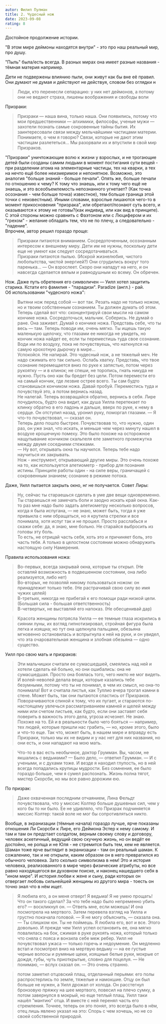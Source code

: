 ```yaml
---
autor: Филип Пулман
title: 2. Чудесный нож  
date: 2023-09-08
rating: 8
---
```

Достойное продолжение истории.

"В этом мире деймоны находятся внутри" - это про наш реальный мир, про душу.

"Пыль" была/есть всегда. В разных мирах она имеет разные названия - тёмная материя например.

Дети не подвержены влиянию пыли, они живут как бы вне её правил. Они думают не думая и действуют не действуя, словом без оглядки н

>Люди, кто перенесли сепарацию: у них нет деймонов, а потому они не ведают страха, лишены воображения и свободы воли

Призраки:  
>Призраки — наша вина, только наша. Они появились, потому что мои предшественники — алхимики, философы, ученые мужи — захотели познать самые сокровенные тайны бытия. Их заинтересовали связи между мельчайшими частицами материи. Понимаете, о чем я говорю? Связи, которые не дают этим частицам разлететься... Мы разорвали их и впустили в свой мир Призраков.

"Призраки" уничтожающие волю к жизни у взрослых, и не трогающие детей были созданы самим людьми в момент постигания сути вещей - при разделении атома на элементарные частицы, тех на кварки, а тех на нечто ещё более неизмеримое и непонятное. Возможно, это аналогия "больше знаний - больше печали". Опять же, больше печали по отношению к чему? К тому что знаешь, или к тому чего ещё не знаешь, и это всеобъемлемость непознанного угнетает? (Как точка осознания - чем больше точка) известное), тем больше граница этой точки с неизвестным). Иными словами, взрослые лишаются чего-то в момент прикосновения "призрака", или обретают/познают суть всего, и оказываются к этому не готовы?(как индивид, или как вид в принципе). С этой стороны можно сравнить с Фаэтоном или с Люцифером и их "грехом" - желание обладать тем, что не по плечу, а следовательно - "падение".  
Впрочем, автор решил гораздо проще:  
>Призраки питаются вниманием. Сосредоточенным, осознанным интересом к внешнему миру. Дети им не нужны, поскольку дети еще не умеют как следует сосредотачиваться.  
>Призраки питаются пылью. (Искрой жизнелюбия, чистого любопытства, чистой энергией?)
>Они сгрудились вокруг того паренька... — Он взрослеет. Скоро они нападут на него, и он навсегда сделается вялым и равнодушным ко всему. Он обречен.

Нож. Даже путь обретения его символичен — Уилл хотел защитить старика. Кстати его фамилия - "парадизи". Paradize (англ.) - рай.  
Об использовании "чудесного ножа":
>Вытяни нож перед собой — вот так. Резать надо не только ножом, но и твоим собственным сознанием. Ты должен думать об этом. Теперь сделай вот что: сконцентрируй свои мысли на самом кончике ножа. Сосредоточься, мальчик. Соберись. Не думай о ране. Она заживет. Думай о кончике ножа. Представь себе, что ты весь — там. Теперь поводи им, очень мягко. Ты ищешь такую маленькую щелочку, что глазами ее никогда не увидеть, но кончик ножа найдет ее, если ты переместишь туда свое сознание. Води им по воздуху, пока не почувствуешь, что наткнулся на самую крохотную дырочку в мире...  
>Успокойся. Не напирай. Это чудесный нож, а не тяжелый меч. Не надо сжимать его так сильно. Ослабь хватку. Представь, что твое сознание перемещается вниз по руке к запястью, потом через рукоятку — и в клинок; не спеши, не торопись, гнать никуда не нужно. Пусть оно как бы бредет без цели. Потом перемести его на самый кончик, где лезвие острее всего. Ты сам будто становишься кончиком ножа. Давай пробуй. Переместись туда и почувствуй это, а потом вернись назад.  
>Не налегай. Теперь возвращайся обратно, вернись в себя. Лире почудилось, будто она видит, как душа Уилла перетекает по клинку обратно в его ладонь и дальше, вверх по руке, к нему в сердце. Он отступил назад, уронил руку, поморгал глазами. — Я что-то почувствовал, — сказал он.  
>Теперь дело пошло быстрее. Почувствовав то, что нужно, один раз, он уже знал, что искать, и меньше чем через минуту нашел в воздухе крошечную помеху. Это было похоже на осторожное нащупывание кончиком скальпеля еле заметного промежутка между двумя соседними стежками.  
>— Ну вот, открывать окна ты научился. Теперь тебе надо научиться их закрывать.  
Нож - инструмент, открывающий другие миры. Это очень похоже на то, как используется алетиометр - прибор для познания истины. Принципе работы один - на силе веры, граничащей с сокровенным знанием; сознание в режиме потока.

Даже, Уилл пытается закрыть окно, нг не получается. Совет Лиры:  
>Ну, сейчас ты стараешься сделать в уме две вещи одновременно. Ты стараешься не замечать боли и заодно искать край окна. Как-то раз мне надо было задать алетиометру несколько вопросов, когда я была испугана, — не знаю, может быть, тогда я уже привыкла с ним обращаться, но я крутила стрелки и все понимала, хотя испуг так и не прошел. Просто расслабься и скажи себе: да, я знаю, мне больно. Не старайся выбросить из головы эту боль.  
То есть, не отрицай часть себя, хоть это и причиняет боль, это часть тебя. А только в целостном состоянии можно обнаружить настоящую силу Намерения.

Правила использования ножа:  
>Во-первых, всегда закрывай окна, которые ты открыл. (Не оставляй возможность в подвешенном состоянии, она либо реализуется, либо нет)  
>Во-вторых, не позволяй никому пользоваться ножом: он принадлежит только тебе. (Не растрачивай свою силу во имя чужих целей)  
>В-третьих, никогда не прибегай к его помощи ради низкой цели. (Большая сила - большая ответственность)  
>В-четвертых, не выставляй его напоказ. (Не обесценивай дар)

>Красота женщины потрясла Уилла — ее темные глаза искрились в сиянии луны, их взгляд гипнотизировал, стройная фигура была легка и изящна; но тут она щелкнула пальцами, обезьяна мгновенно остановилась и вспрыгнула к ней на руки, и он увидел, что эта очаровательная женщина и злобная обезьяна — одно существо.

Уилл про свою мать и призраков:
>Эти мальчишки считали ее сумасшедшей, смеялись над ней и хотели сделать ей больно, но они ошибались: она не сумасшедшая. Просто она боялась того, чего никто не мог видеть. И волей-неволей делала вещи, которые казались тебе безумными, потому что ты не понимал, в чем их смысл, но она-то понимала! Вот и считала листья, как Туллио вчера трогал камни в стене. Может быть, так они пытаются спастись от Призраков. Поворачиваются спиной к тому, что их пугает, и стараются по-настоящему увлечься рассматриванием камней и щелей между ними или счетом листьев, как будто, если они заставят себя поверить в важность этого дела, угроза исчезнет. Не знаю. Похоже на то. Ей и в реальности было чего бояться — например, тех людей, которые пришли нас грабить, — но, кроме этого, было и что-то еще. Так что, может быть, в нашем мире и вправду есть Призраки, только мы их не видим и у нас нет для них названия, но они есть, и они нападают на мою мать.

>Что-то в вас есть необычное, доктор Грумман. Вы, часом, не якшались с ведьмами? — Было дело, — ответил Грумман. — И с учеными, и с духами тоже. И везде я находил глупость, но в ней всегда попадались крупицы мудрости. Без сомнения, ее было гораздо больше, чем я сумел распознать. Жизнь полна тягот, мистер Скорсби, но мы все равно дорожим ею.

По призрак:
>Даже охваченная последним отчаянием, Лина Фельдт почувствовала, что у миссис Колтер больше душевных сил, чем у кого бы то ни было. Ее не удивляло, что Призрак подчиняется миссис Колтер: такой воле не мог бы сопротивляться никто.

Вообще, в экранизации (тёмные начала) гораздо лучше, ярче показаны отношения Ли Скорсби к Лире, его Деймона Эстер к нему самому. И там и там он предстает солдатом, верным своему слову и договору, человек аскетичный, ведущий свою скучную жизнь, но он ведёт ее достойно, не ропща и не Юля - не стремится быть тем, кем не является.  
Шаман тоже ярче выглядит в экранизации - там он реальный шаман. К сожалению, так и не открыли, каким образом он в него превратился из обычного человека. Зато сколько символизма в нем! Это и история человека, реализованного в мире через физические атрибуты, но все равно находящегося ви духовном поиске, и наконец нашедшего себя в "ином мире". И история любви к жене и сыну, ради которых он отвергает любовь сильнейшей женщины из другого мира - тоесть он точно знал что в нём ищет.
>Я любила его, а он меня отверг! Я ведьма! Я не умею прощать!  
>Что он такого сделал? За что тебе надо было непременно убить его? — воскликнул он. — Ответь мне, если можешь! И она посмотрела на мертвого. Затем перевела взгляд на Уилла и грустно покачала головой. — Я не могу объяснить, — сказала она. — Ты слишком юн. Ты не поймешь. Я любила его, вот и все. Этого довольно. И прежде чем Уилл успел остановить ее, она мягко повалилась на бок, сжимая в руке рукоять ножа, который только что сняла с пояса и вонзила себе меж ребер. Уилл не почувствовал ужаса — только горечь и недоумение. Он медленно встал и посмотрел вниз на мертвую ведьму — на ее густые черные волосы и румяные щеки, изящные белые руки, мокрые от дождя, губы, чуть приоткрытые, словно для поцелуя. — Не понимаю, — вслух сказал он. — Это очень странно.

>потом заметил отцовский плащ, отделанный перьями: его полы распростерлись по земле, тяжелые и намокшие. Отцу он был больше не нужен, а Уилл дрожал от холода. Он расстегнул бронзовую пряжку на шее мертвого, повесил на плечо сумку, а потом завернулся в мокрый, но еще теплый плащ.
Уилл таки нашёл "мантию" отца. И вместе с ней перенял часть его стремления. Точнее, теперь он это понял, это всегда было в нём, отец лишь явлено указал на это:
>Спорь с чем хочешь, но не со своей собственной природой.
